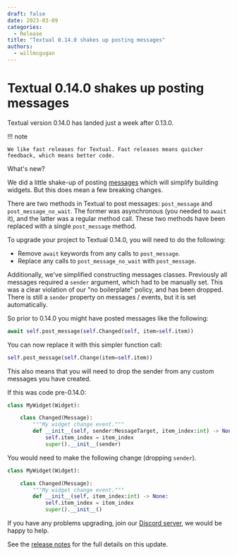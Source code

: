 ```yaml
---
draft: false
date: 2023-03-09
categories:
  - Release
title: "Textual 0.14.0 shakes up posting messages"
authors:
  - willmcgugan
---
```


# Textual 0.14.0 shakes up posting messages

Textual version 0.14.0 has landed just a week after 0.13.0.

!!! note

    We like fast releases for Textual. Fast releases means quicker feedback, which means better code.

What's new?

<!-- more -->

We did a little shake-up of posting [messages](../../guide/events.md) which will simplify building widgets. But this does mean a few breaking changes.

There are two methods in Textual to post messages: `post_message` and `post_message_no_wait`. The former was asynchronous (you needed to `await` it), and the latter was a regular method call. These two methods have been replaced with a single `post_message` method.

To upgrade your project to Textual 0.14.0, you will need to do the following:

- Remove `await` keywords from any calls to `post_message`.
- Replace any calls to `post_message_no_wait` with `post_message`.


Additionally, we've simplified constructing messages classes. Previously all messages required a `sender` argument, which had to be manually set. This was a clear violation of our "no boilerplate" policy, and has been dropped. There is still a `sender` property on messages / events, but it is set automatically.

So prior to 0.14.0 you might have posted messages like the following:

```python
await self.post_message(self.Changed(self, item=self.item))
```

You can now replace it with this simpler function call:

```python
self.post_message(self.Change(item=self.item))
```

This also means that you will need to drop the sender from any custom messages you have created.

If this was code pre-0.14.0:

```python
class MyWidget(Widget):

    class Changed(Message):
        """My widget change event."""
        def __init__(self, sender:MessageTarget, item_index:int) -> None:
            self.item_index = item_index
            super().__init__(sender)

```

You would need to make the following change (dropping `sender`).

```python
class MyWidget(Widget):

    class Changed(Message):
        """My widget change event."""
        def __init__(self, item_index:int) -> None:
            self.item_index = item_index
            super().__init__()

```

If you have any problems upgrading, join our [Discord server](https://discord.gg/Enf6Z3qhVr), we would be happy to help.

See the [release notes](https://github.com/Textualize/textual/releases/tag/v0.14.0) for the full details on this update.
